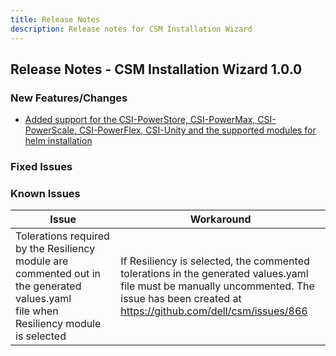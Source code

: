 ```yaml
---
title: Release Notes
description: Release notes for CSM Installation Wizard
---
```


## Release Notes - CSM Installation Wizard 1.0.0

### New Features/Changes

- [Added support for the CSI-PowerStore, CSI-PowerMax, CSI-PowerScale, CSI-PowerFlex, CSI-Unity and the supported modules for helm installation ](https://github.com/dell/csm/issues/698)

### Fixed Issues

### Known Issues

| Issue | Workaround |
|-------|------------|
| Tolerations required by the Resiliency module are commented out in the generated values.yaml file when Resiliency module is selected| If Resiliency is selected, the commented tolerations in the generated values.yaml file must be manually uncommented. The issue has been created at https://github.com/dell/csm/issues/866|
